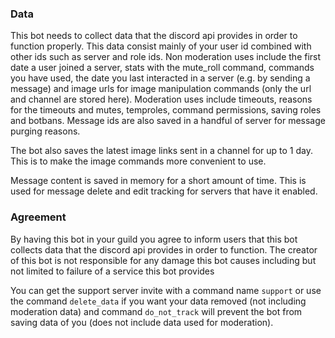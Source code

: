 ### Data
This bot needs to collect data that the discord api provides
in order to function properly. This data consist mainly of your user id combined with other ids such as 
server and role ids. Non moderation uses include the first date a user joined a server,
stats with the mute_roll command, commands you have used, 
the date you last interacted in a server (e.g. by sending a message)
and image urls for image manipulation commands (only the url and channel are stored here).
Moderation uses include timeouts, reasons for the timeouts and mutes,
temproles, command permissions, saving roles and botbans. 
Message ids are also saved in a handful of server for message purging reasons.

The bot also saves the latest image links sent in a channel for up to 1 day.
This is to make the image commands more convenient to use.

Message content is saved in memory for a short amount of time. 
This is used for message delete and edit tracking for servers that have it enabled.

### Agreement
By having this bot in your guild you agree to inform users that
this bot collects data that the discord api provides in order to function.
The creator of this bot is not responsible for any damage this bot causes
including but not limited to failure of a service this bot provides

You can get the support server invite with a command name `support` or use the command `delete_data` if you want 
your data removed (not including moderation data) and command `do_not_track` will prevent the bot from saving data of you (does not include data used for moderation).
